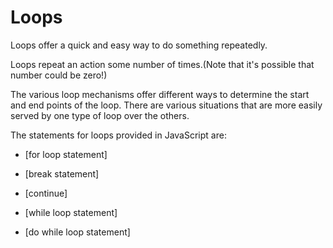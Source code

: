 # Loops

Loops offer a quick and easy way to do something repeatedly.

Loops repeat an action some number of times.(Note that it's possible that number could be zero!)

The various loop mechanisms offer different ways to determine the start and end points of the loop. There are various situations that are more easily served by one type of loop over the others.

The statements for loops provided in JavaScript are:

- [for loop statement]

- [break statement]

- [continue]

- [while loop statement]

- [do while loop statement]
